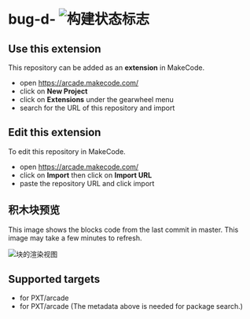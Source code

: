 # bug-d- ![构建状态标志](https://github.com/kaandxi/bug-d-/workflows/MakeCode/badge.svg)



## Use this extension

This repository can be added as an **extension** in MakeCode.

* open https://arcade.makecode.com/
* click on **New Project**
* click on **Extensions** under the gearwheel menu
* search for the URL of this repository and import

## Edit this extension

To edit this repository in MakeCode.

* open https://arcade.makecode.com/
* click on **Import** then click on **Import URL**
* paste the repository URL and click import

## 积木块预览

This image shows the blocks code from the last commit in master.
This image may take a few minutes to refresh.

![块的渲染视图](https://github.com/kaandxi/bug-d-/raw/master/.makecode/blocks.png)

## Supported targets

* for PXT/arcade
* for PXT/arcade
(The metadata above is needed for package search.)

